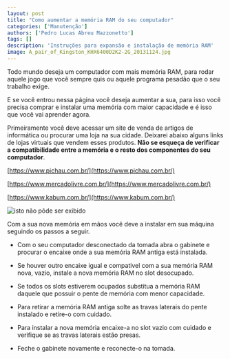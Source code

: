 ```yaml
---
layout: post
title: "Como aumentar a memória RAM do seu computador"
categories: ['Manutenção']
authors: ['Pedro Lucas Abreu Mazzonetto'] 
tags: []
description: 'Instruções para expansão e instalação de memória RAM'
image: A_pair_of_Kingston_KHX6400D2K2-2G_20131124.jpg
---
```


Todo mundo deseja um computador com mais memória RAM, para rodar aquele jogo que você sempre quis ou aquele programa pesadão que o seu trabalho exige.

E se você entrou nessa página você deseja aumentar a sua, para isso você precisa comprar e instalar uma memória com maior capacidade e é isso que você vai aprender agora.

Primeiramente você deve acessar um site de venda de artigos de informática ou procurar uma loja na sua cidade. Deixarei abaixo alguns links de lojas virtuais que vendem esses produtos. **Não se esqueça de verificar a compatibilidade entre a memória e o resto dos componentes do seu computador**.

[https://www.pichau.com.br/](https://www.pichau.com.br/)

[https://www.mercadolivre.com.br/](https://www.mercadolivre.com.br/)

[https://www.kabum.com.br/](https://www.kabum.com.br/)

![isto não pôde ser exibido](/42/images/post/PCI_und_PCIe_Slots.jpg)

Com a sua nova memória em mãos você deve a instalar em sua máquina seguindo os passos a seguir.

- Com o seu computador desconectado da tomada abra o gabinete e procurar o encaixe onde a sua memória RAM antiga está instalada.

- Se houver outro encaixe igual e compativel com a sua memória RAM nova, vazio, instale a nova memória RAM no slot desocupado.

- Se todos os slots estiverem ocupados substitua a memória RAM daquele que possuir o pente de memória com menor capacidade.

- Para retirar a memória RAM antiga solte as travas laterais do pente instalado e retire-o com cuidado.

- Para instalar a nova memória encaixe-a no slot vazio com cuidado e verifique se as travas laterais estão presas.

- Feche o gabinete novamente e reconecte-o na tomada.



